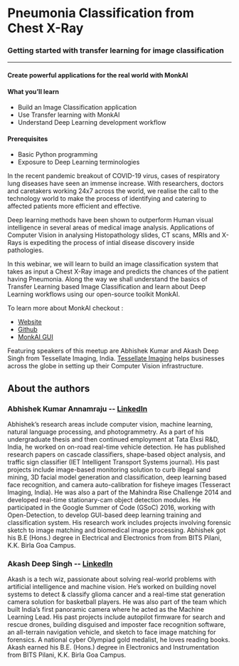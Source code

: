 # Pneumonia Classification from Chest X-Ray
### Getting started with transfer learning for image classification
----
#### Create powerful applications for the real world with MonkAI

#### What you’ll learn
 - Build an Image Classification application
 - Use Transfer learning with MonkAI
 - Understand Deep Learning development workflow

#### Prerequisites
- Basic Python programming
- Exposure to Deep Learning terminologies

In the recent pandemic breakout of COVID-19 virus, cases of respiratory lung diseases have seen an immense increase. With researchers, doctors and caretakers working 24x7 across the world, we realise the call to the technology world to make the process of identifying and catering to affected patients more efficient and effective.

Deep learning methods have been shown to outperform Human visual intelligence in several areas of medical image analysis. Applications of Computer Vision in analysing Histopathology slides, CT scans, MRIs and X-Rays is expediting the process of intial disease discovery inside pathologies.

In this webinar, we will learn to build an image classification system that takes as input a Chest X-Ray image and predicts the chances of the patient having Pneumonia.
Along the way we shall understand the basics of Transfer Learning based Image Classification and learn about Deep Learning workflows using our open-source toolkit MonkAI.

To learn more about MonkAI checkout :
- [Website](https://monkai.org/)
- [Github](https://github.com/Tessellate-Imaging/monk_v1)
- [MonkAI GUI](https://github.com/Tessellate-Imaging/Monk_Gui)

Featuring speakers of this meetup are Abhishek Kumar and Akash Deep Singh from Tessellate Imaging, India. [Tessellate Imaging](https://tessellateimaging.com) helps businesses across the globe in setting up their Computer Vision infrastructure.



## About the authors

### Abhishek Kumar Annamraju -- [LinkedIn](https://www.linkedin.com/in/abhishek-kumar-annamraju/)
Abhishek’s research areas include computer vision, machine learning, natural language processing, and photogrammetry.
As a part of his undergraduate thesis and then continued employment at Tata Elxsi R&D, India, he worked on on-road real-time vehicle detection. He has published research papers on cascade classifiers, shape-based object analysis, and traffic sign classifier (IET Intelligent Transport Systems journal). His past projects include image-based monitoring solution to curb illegal sand mining, 3D facial model generation and classification, deep learning based face recognition, and camera auto-calibration for fisheye images (Tesseract Imaging, India). He was also a part of the Mahindra Rise Challenge 2014 and developed real-time stationary-cam object detection modules.
He participated in the Google Summer of Code (GSoC) 2016, working with Open-Detection, to develop GUI-based deep learning training and classification system. His research work includes projects involving forensic sketch to image matching and biomedical image processing.
Abhishek got his B.E (Hons.) degree in Electrical and Electronics from from BITS Pilani, K.K. Birla Goa Campus.

### Akash Deep Singh -- [LinkedIn](https://www.linkedin.com/in/akashdeepsingh01/)
Akash is a tech wiz, passionate about solving real-world problems with artificial intelligence and machine vision.
He’s worked on building novel systems to detect & classify glioma cancer and a real-time stat generation camera solution for basketball players. He was also part of the team which built India’s first panoramic camera where he acted as the Machine Learning Lead. His past projects include autopilot firmware for search and rescue drones, building disguised and imposter face recognition software, an all-terrain navigation vehicle, and sketch to face image matching for forensics.
A national cyber Olympiad gold medalist, he loves reading books.
Akash earned his B.E. (Hons.) degree in Electronics and Instrumentation from BITS Pilani, K.K. Birla Goa Campus.

